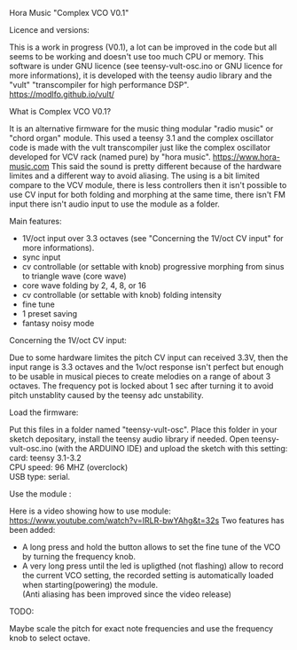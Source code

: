 Hora Music "Complex VCO V0.1" 

Licence and versions: 

This is a work in progress (V0.1), a lot can be improved in the code but all seems to be working and doesn't use too much CPU or memory.
This software is under GNU licence (see teensy-vult-osc.ino or GNU licence for more informations), it is developed with the teensy audio library and the "vult" "transcompiler for high performance DSP". 
https://modlfo.github.io/vult/


What is Complex VCO V0.1?

It is an alternative firmware for the music thing modular "radio music" or "chord organ" module.
This used a teensy 3.1 and the complex oscillator code is made with the vult transcompiler just like the complex oscillator developed for VCV rack (named pure) by "hora music". https://www.hora-music.com
This said the sound is pretty different because of the hardware limites and a different way to avoid aliasing.
The using is a bit limited compare to the VCV module, there is less controllers then it isn't possible to use CV input for both folding and morphing at the same time, there isn't FM input there isn't audio input to use the module as a folder.  


Main features:

- 1V/oct input over 3.3 octaves (see "Concerning the 1V/oct CV input" for more informations).
- sync input
- cv controllable (or settable with knob) progressive morphing from sinus to triangle wave (core wave)
- core wave folding by 2, 4, 8, or 16
- cv controllable (or settable with knob) folding intensity
- fine tune
- 1 preset saving
- fantasy noisy mode

Concerning the 1V/oct CV input:

Due to some hardware limites the pitch CV input can received 3.3V, then the input range is 3.3 octaves and the 1v/oct response isn't perfect but enough to be usable in musical pieces to create melodies on a range of about 3 octaves. 
The frequency pot is locked about 1 sec after turning it to avoid pitch unstablity caused by
the teensy adc unstability.


Load the firmware: 

Put this files in a folder named "teensy-vult-osc".
Place this folder in your sketch depositary, install the teensy audio library if needed.
Open teensy-vult-osc.ino (with the ARDUINO IDE) and upload the sketch with this setting: 
card: teensy 3.1-3.2    
CPU speed: 96 MHZ (overclock)    
USB type: serial.


Use the module : 

Here is a video showing how to use module:
https://www.youtube.com/watch?v=IRLR-bwYAhg&t=32s
Two features has been added:
- A long press and hold the button allows to set the fine tune of the VCO by turning the frequency knob.
- A very long press until the led is upligthed (not flashing) allow to record the current VCO setting, the recorded setting is automatically loaded when starting(powering) the module.  
(Anti aliasing has been improved since the video release)


TODO: 

Maybe scale the pitch for exact note frequencies and use the frequency knob to select octave.

